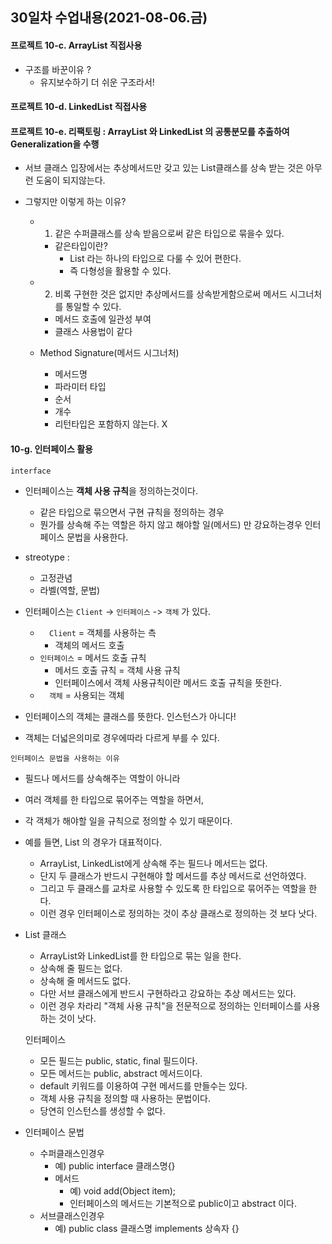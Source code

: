 ## 30일차 수업내용(2021-08-06.금)

#### 프로젝트 10-c. ArrayList 직접사용

- 구조를 바꾼이유 ?
  - 유지보수하기 더 쉬운 구조라서!

#### 프로젝트 10-d. LinkedList 직접사용



#### 프로젝트 10-e. 리팩토링 : ArrayList 와 LinkedList  의 공통분모를 추출하여 Generalization을 수행 

- 서브 클래스 입장에서는 추상메서드만 갖고 있는 List클래스를 상속 받는 것은 아무런 도움이 되지않는다. 

- 그렇지만 이렇게 하는 이유?

  - 1. 같은 수퍼클래스를 상속 받음으로써 같은 타입으로 묶을수 있다.

    - 같은타입이란?
      - List 라는 하나의 타입으로 다룰 수 있어 편한다.
      - 즉 다형성을 활용할 수 있다.

  - 2. 비록 구현한 것은 없지만 추상메서드를 상속받게함으로써 메서드 시그너처를 통일할 수 있다.

    - 메서드 호출에 일관성 부여
    - 클래스 사용법이 같다

  - Method Signature(메서드 시그너처)

    - 메서드명
    - 파라미터 타입
    - 순서
    - 개수
    - 리턴타입은 포함하지 않는다. X

#### 10-g. 인터페이스 활용

` interface ` 

- 인터페이스는 **객체 사용 규칙**을 정의하는것이다.
  - 같은 타입으로 묶으면서 구현  규칙을 정의하는 경우
  - 뭔가를 상속해 주는 역할은 하지 않고 해야할 일(메서드) 만 강요하는경우 인터페이스 문법을 사용한다.
- streotype : 
  - 고정관념
  - 라벨(역할, 문법)
- 인터페이스는 ` Client `  -> ` 인터페이스 `  -> ` 객체 ` 가 있다.
  - `  Client` = 객체를 사용하는 측
    - 객체의 메서드 호출
  - ` 인터페이스 ` = 메서드 호출 규칙
    - 메서드 호출 규칙 = 객체 사용 규칙
    - 인터페이스에서 객체 사용규칙이란 메서드 호출 규칙을 뜻한다.
  - `  객체` = 사용되는 객체


- 인터페이스의 객체는 클래스를 뜻한다. 인스턴스가 아니다!
- 객체는 더넓은의미로 경우에따라 다르게 부를 수 있다.

` 인터페이스 문법을 사용하는 이유 `

- 필드나 메서드를 상속해주는 역할이 아니라

- 여러 객체를 한 타입으로 묶어주는 역할을 하면서,

- 각 객체가 해야할 일을 규칙으로 정의할 수 있기 때문이다.

- 예를 들면, List 의 경우가 대표적이다.

  - ArrayList, LinkedList에게 상속해 주는 필드나 메서드는 없다.
  - 단지 두 클래스가 반드시 구현해야 할 메서드를 추상 메서드로 선언하였다.
  - 그리고 두 클래스를 교차로 사용할 수 있도록 한 타입으로 묶어주는 역할을 한다.
  - 이런 경우 인터페이스로 정의하는 것이 추상 클래스로 정의하는 것 보다 낫다.

- List 클래스

  - ArrayList와 LinkedList를 한 타입으로 묶는 일을 한다.
  - 상속해 줄 필드는 없다.
  - 상속해 줄 메서드도 없다.
  - 다만 서브 클래스에게 반드시 구현하라고 강요하는 추상 메서드는 있다.
  - 이런 경우 차라리 "객체 사용 규칙"을 전문적으로 정의하는 인터페이스를 사용하는 것이 낫다.

  인터페이스
  - 모든 필드는 public, static, final 필드이다.
  - 모든 메서드는 public, abstract 메서드이다.
  - default 키워드를 이용하여 구현 메서드를 만들수는 있다.
  - 객체 사용 규칙을 정의할 때 사용하는 문법이다.
  - 당연히 인스턴스를 생성할 수 없다.

- 인터페이스 문법

  - 수퍼클래스인경우 
    - 예) public interface 클래스명{}
    - 메서드
      - 예) void add(Object item);
      - 인터페이스의 메서드는 기본적으로 public이고 abstract 이다.
  - 서브클래스인경우
    - 예) public class 클래스명 implements 상속자 {}